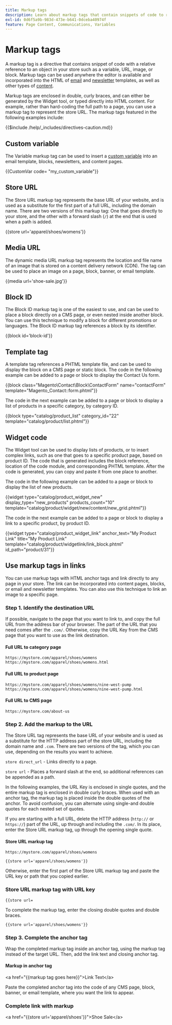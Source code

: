 ```yaml
---
title: Markup tags
description: Learn about markup tags that contain snippets of code to reference an object in your store.
exl-id: 0d6f5a9b-983d-473e-b641-0dceba40974f
feature: Page Content, Communications, Variables
---
```

# Markup tags

A markup tag is a directive that contains snippet of code with a relative reference to an object in your store such as a variable, URL, image, or block. Markup tags can be used anywhere the editor is available and incorporated into the HTML of [email](email-templates.md) and [newsletter](../merchandising-promotions/newsletter-template.md) templates, as well as other types of [content](../content-design/introduction.md#content).

Markup tags are enclosed in double, curly braces, and can either be generated by the Widget tool, or typed directly into HTML content. For example, rather than hard-coding the full path to a page, you can use a markup tag to represent the store URL. The markup tags featured in the following examples include:

{{$include /help/_includes/directives-caution.md}}

## Custom variable

The Variable markup tag can be used to insert a [custom variable](variables-custom.md) into an email template, blocks, newsletters, and content pages.

   \{\{CustomVar code= "my_custom_variable"}}

## Store URL

The Store URL markup tag represents the base URL of your website, and is used as a substitute for the first part of a full URL, including the domain name. There are two versions of this markup tag: One that goes directly to your store, and the other with a forward slash (`/`) at the end that is used when a path is added.

   \{\{store url='apparel/shoes/womens'}}

## Media URL

The dynamic media URL markup tag represents the location and file name of an image that is stored on a content delivery network (CDN). The tag can be used to place an image on a page, block, banner, or email template.

   \{\{media url='shoe-sale.jpg'}}

## Block ID

The Block ID markup tag is one of the easiest to use, and can be used to place a block directly on a CMS page, or even nested inside another block. You can use this technique to modify a block for different promotions or languages. The Block ID markup tag references a block by its identifier.

   \{\{block id='block-id'}}

## Template tag

A template tag references a PHTML template file, and can be used to display the block on a CMS page or static block. The code in the following example can be added to a page or block to display the Contact Us form.

   \{\{block class="Magento\Contact\Block\ContactForm" name="contactForm" template="Magento_Contact::form.phtml"}}

The code in the next example can be added to a page or block to display a list of products in a specific category, by category ID.

   \{\{block type="catalog/product_list" category_id="22" template="catalog/product/list.phtml"}}

## Widget code

The Widget tool can be used to display lists of products, or to insert complex links, such as one that goes to a specific product page, based on product ID. The code that is generated includes the block reference, location of the code module, and corresponding PHTML template. After the code is generated, you can copy and paste it from one place to another.

The code in the following example can be added to a page or block to display the list of new products.

   \{\{widget type="catalog/product_widget_new" display_type="new_products" products_count="10" template="catalog/product/widget/new/content/new_grid.phtml"}}

The code in the next example can be added to a page or block to display a link to a specific product, by product ID.

   \{\{widget type="catalog/product_widget_link" anchor_text="My Product Link" title="My Product Link" template="catalog/product/widgetlink/link_block.phtml" id_path="product/31"}}

## Use markup tags in links

You can use markup tags with HTML anchor tags and link directly to any page in your store. The link can be incorporated into content pages, blocks, or email and newsletter templates. You can also use this technique to link an image to a specific page.

### Step 1. Identify the destination URL

If possible, navigate to the page that you want to link to, and copy the full URL from the address bar of your browser. The part of the URL that you need comes after the `.com/`. Otherwise, copy the URL Key from the CMS page that you want to use as the link destination.

#### Full URL to category page

   `https://mystore.com/apparel/shoes/womens`
   `https://mystore.com/apparel/shoes/womens.html`

#### Full URL to product page

   `https://mystore.com/apparel/shoes/womens/nine-west-pump`
   `https://mystore.com/apparel/shoes/womens/nine-west-pump.html`

#### Full URL to CMS page

   `https://mystore.com/about-us`

### Step 2. Add the markup to the URL

The Store URL tag represents the base URL of your website and is used as a substitute for the HTTP address part of the store URL, including the domain name and `.com`. There are two versions of the tag, which you can use, depending on the results you want to achieve.

`store direct_url` - Links directly to a page.

`store url` - Places a forward slash at the end, so additional references can be appended as a path.

In the following examples, the URL Key is enclosed in single quotes, and the entire markup tag is enclosed in double curly braces. When used with an anchor tag, the markup tag is placed inside the double quotes of the anchor. To avoid confusion, you can alternate using single-and double quotes for each nested set of quotes.

If you are starting with a full URL, delete the HTTP address (`http://` or `https://`) part of the URL, up through and including the `.com/`. In its place, enter the Store URL markup tag, up through the opening single quote.

#### Store URL markup tag

   `https://mystore.com/apparel/shoes/womens`

   `{{store url='apparel/shoes/womens'}}`

Otherwise, enter the first part of the Store URL markup tag and paste the URL key or path that you copied earlier.

### Store URL markup tag with URL key

   `{{store url=`

   To complete the markup tag, enter the closing double quotes and double braces.

   `{{store url='apparel/shoes/womens'}}`

### Step 3. Complete the anchor tag

Wrap the completed markup tag inside an anchor tag, using the markup tag instead of the target URL. Then, add the link text and closing anchor tag.

#### Markup in anchor tag

   \<a href="\{\{markup tag goes here}}">Link Text\</a>

Paste the completed anchor tag into the code of any CMS page, block, banner, or email template, where you want the link to appear.

### Complete link with markup

   \<a href="\{\{store url='apparel/shoes'}}">Shoe Sale\</a>
